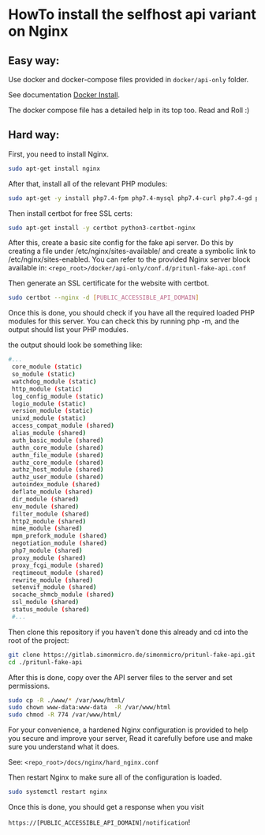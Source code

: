 # HowTo install the selfhost api variant on Nginx

## Easy way:
Use docker and docker-compose files provided in `docker/api-only` folder.

See documentation [Docker Install](docs/docker/api-only-install.md).

The docker compose file has a detailed help in its top too. Read and Roll :)


## Hard way:
First, you need to install Nginx.
```bash
sudo apt-get install nginx
```

After that, install all of the relevant PHP modules:

```bash
sudo apt-get -y install php7.4-fpm php7.4-mysql php7.4-curl php7.4-gd php7.4-intl php-pear php-imagick php7.4-imap php-memcache
```

Then install certbot for free SSL certs:
```bash
sudo apt-get install -y certbot python3-certbot-nginx
```

After this, create a basic site config for the fake api server. Do this by creating a file under /etc/nginx/sites-available/ and create a symbolic link to /etc/nginx/sites-enabled. 
You can refer to the provided Nginx server block available in:
`<repo_root>/docker/api-only/conf.d/pritunl-fake-api.conf`

Then generate an SSL certificate for the website with certbot.
```bash
sudo certbot --nginx -d [PUBLIC_ACCESSIBLE_API_DOMAIN]
```

Once this is done, you should check if you have all the required loaded PHP modules for this server. You can check this by running php -m, and the output should list your PHP modules.

the output should look be something like:
```bash
#...
 core_module (static)
 so_module (static)
 watchdog_module (static)
 http_module (static)
 log_config_module (static)
 logio_module (static)
 version_module (static)
 unixd_module (static)
 access_compat_module (shared)
 alias_module (shared)
 auth_basic_module (shared)
 authn_core_module (shared)
 authn_file_module (shared)
 authz_core_module (shared)
 authz_host_module (shared)
 authz_user_module (shared)
 autoindex_module (shared)
 deflate_module (shared)
 dir_module (shared)
 env_module (shared)
 filter_module (shared)
 http2_module (shared)
 mime_module (shared)
 mpm_prefork_module (shared)
 negotiation_module (shared)
 php7_module (shared)
 proxy_module (shared)
 proxy_fcgi_module (shared)
 reqtimeout_module (shared)
 rewrite_module (shared)
 setenvif_module (shared)
 socache_shmcb_module (shared)
 ssl_module (shared)
 status_module (shared)
 #...
```

Then clone this repository if you haven't done this already and cd into the root of the project:
```bash
git clone https://gitlab.simonmicro.de/simonmicro/pritunl-fake-api.git
cd ./pritunl-fake-api
```

After this is done, copy over the API server files to the server and set permissions.
```bash
sudo cp -R ./www/* /var/www/html/
sudo chown www-data:www-data  -R /var/www/html
sudo chmod -R 774 /var/www/html/
```

For your convenience, a hardened Nginx configuration is provided to help you secure and improve your server,
Read it carefully before use and make sure you understand what it does.

See: `<repo_root>/docs/nginx/hard_nginx.conf`


Then restart Nginx to make sure all of the configuration is loaded.
```bash
sudo systemctl restart nginx
```

Once this is done, you should get a response when you visit

 `https://[PUBLIC_ACCESSIBLE_API_DOMAIN]/notification`!
